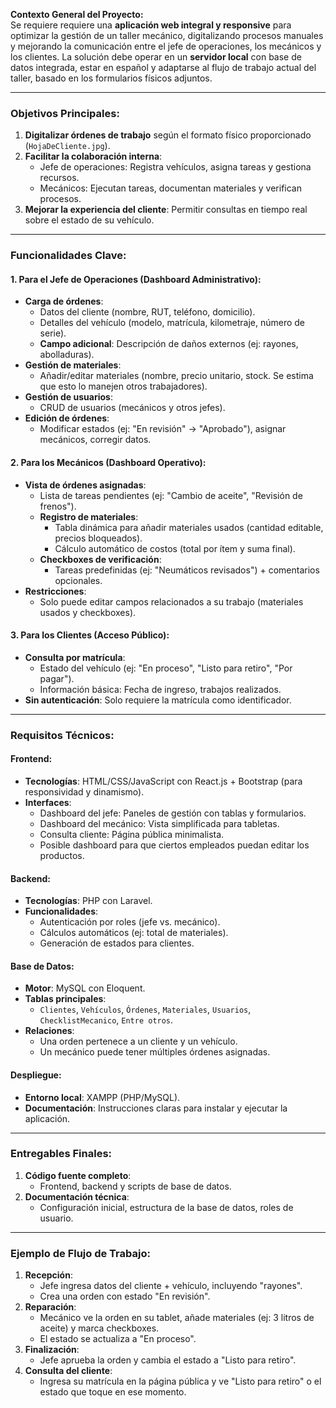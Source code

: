 **Contexto General del Proyecto:**  
Se requiere requiere una **aplicación web integral y responsive** para optimizar la gestión de un taller mecánico, digitalizando procesos manuales y mejorando la comunicación entre el jefe de operaciones, los mecánicos y los clientes. La solución debe operar en un **servidor local** con base de datos integrada, estar en español y adaptarse al flujo de trabajo actual del taller, basado en los formularios físicos adjuntos.

---

### **Objetivos Principales:**

1. **Digitalizar órdenes de trabajo** según el formato físico proporcionado (`HojaDeCliente.jpg`).
2. **Facilitar la colaboración interna**:
    - Jefe de operaciones: Registra vehículos, asigna tareas y gestiona recursos.
    - Mecánicos: Ejecutan tareas, documentan materiales y verifican procesos.
3. **Mejorar la experiencia del cliente**: Permitir consultas en tiempo real sobre el estado de su vehículo.

---

### **Funcionalidades Clave:**

#### **1. Para el Jefe de Operaciones (Dashboard Administrativo):**

-   **Carga de órdenes**:
    -   Datos del cliente (nombre, RUT, teléfono, domicilio).
    -   Detalles del vehículo (modelo, matrícula, kilometraje, número de serie).
    -   **Campo adicional**: Descripción de daños externos (ej: rayones, abolladuras).
-   **Gestión de materiales**:
    -   Añadir/editar materiales (nombre, precio unitario, stock. Se estima que esto lo manejen otros trabajadores).
-   **Gestión de usuarios**:
    -   CRUD de usuarios (mecánicos y otros jefes).
-   **Edición de órdenes**:
    -   Modificar estados (ej: "En revisión" → "Aprobado"), asignar mecánicos, corregir datos.

#### **2. Para los Mecánicos (Dashboard Operativo):**

-   **Vista de órdenes asignadas**:
    -   Lista de tareas pendientes (ej: "Cambio de aceite", "Revisión de frenos").
    -   **Registro de materiales**:
        -   Tabla dinámica para añadir materiales usados (cantidad editable, precios bloqueados).
        -   Cálculo automático de costos (total por ítem y suma final).
    -   **Checkboxes de verificación**:
        -   Tareas predefinidas (ej: "Neumáticos revisados") + comentarios opcionales.
-   **Restricciones**:
    -   Solo puede editar campos relacionados a su trabajo (materiales usados y checkboxes).

#### **3. Para los Clientes (Acceso Público):**

-   **Consulta por matrícula**:
    -   Estado del vehículo (ej: "En proceso", "Listo para retiro", "Por pagar").
    -   Información básica: Fecha de ingreso, trabajos realizados.
-   **Sin autenticación**: Solo requiere la matrícula como identificador.

---

### **Requisitos Técnicos:**

#### **Frontend:**

-   **Tecnologías**: HTML/CSS/JavaScript con React.js + Bootstrap (para responsividad y dinamismo).
-   **Interfaces**:
    -   Dashboard del jefe: Paneles de gestión con tablas y formularios.
    -   Dashboard del mecánico: Vista simplificada para tabletas.
    -   Consulta cliente: Página pública minimalista.
    -   Posible dashboard para que ciertos empleados puedan editar los productos.

#### **Backend:**

-   **Tecnologías**: PHP con Laravel.
-   **Funcionalidades**:
    -   Autenticación por roles (jefe vs. mecánico).
    -   Cálculos automáticos (ej: total de materiales).
    -   Generación de estados para clientes.

#### **Base de Datos:**

-   **Motor**: MySQL con Eloquent.
-   **Tablas principales**:
    -   `Clientes`, `Vehículos`, `Órdenes`, `Materiales`, `Usuarios`, `ChecklistMecanico`, `Entre otros`.
-   **Relaciones**:
    -   Una orden pertenece a un cliente y un vehículo.
    -   Un mecánico puede tener múltiples órdenes asignadas.

#### **Despliegue:**

-   **Entorno local**: XAMPP (PHP/MySQL).
-   **Documentación**: Instrucciones claras para instalar y ejecutar la aplicación.

---

### **Entregables Finales:**

1. **Código fuente completo**:
    - Frontend, backend y scripts de base de datos.
2. **Documentación técnica**:
    - Configuración inicial, estructura de la base de datos, roles de usuario.

---

### **Ejemplo de Flujo de Trabajo:**

1. **Recepción**:
    - Jefe ingresa datos del cliente + vehículo, incluyendo "rayones".
    - Crea una orden con estado "En revisión".
2. **Reparación**:
    - Mecánico ve la orden en su tablet, añade materiales (ej: 3 litros de aceite) y marca checkboxes.
    - El estado se actualiza a "En proceso".
3. **Finalización**:
    - Jefe aprueba la orden y cambia el estado a "Listo para retiro".
4. **Consulta del cliente**:
    - Ingresa su matrícula en la página pública y ve "Listo para retiro" o el estado que toque en ese momento.
